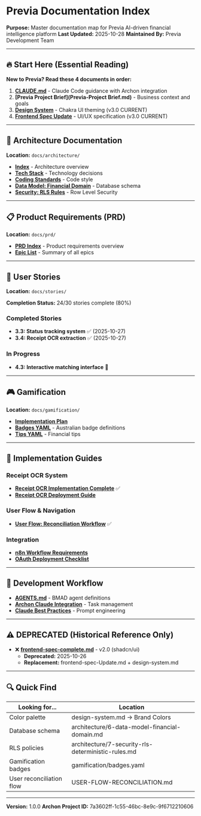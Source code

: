 # Previa Documentation Index

**Purpose:** Master documentation map for Previa AI-driven financial intelligence platform
**Last Updated:** 2025-10-28
**Maintained By:** Previa Development Team

---

## 🔥 Start Here (Essential Reading)

**New to Previa? Read these 4 documents in order:**

1. **[CLAUDE.md](../CLAUDE.md)** - Claude Code guidance with Archon integration
2. **[Previa Project Brief](Previa-Project Brief.md)** - Business context and goals
3. **[Design System](design-system.md)** - Chakra UI theming (v3.0 CURRENT)
4. **[Frontend Spec Update](frontend-spec-Update.md)** - UI/UX specification (v3.0 CURRENT)

---

## 📐 Architecture Documentation

**Location:** `docs/architecture/`

- **[Index](architecture/index.md)** - Architecture overview
- **[Tech Stack](architecture/tech-stack.md)** - Technology decisions
- **[Coding Standards](architecture/coding-standards.md)** - Code style
- **[Data Model: Financial Domain](architecture/6-data-model-financial-domain.md)** - Database schema
- **[Security: RLS Rules](architecture/7-security-rls-deterministic-rules.md)** - Row Level Security

---

## 📋 Product Requirements (PRD)

**Location:** `docs/prd/`

- **[PRD Index](prd/index.md)** - Product requirements overview
- **[Epic List](prd/5-epic-list.md)** - Summary of all epics

---

## 📖 User Stories

**Location:** `docs/stories/`

**Completion Status:** 24/30 stories complete (80%)

### Completed Stories
- **3.3: Status tracking system** ✅ (2025-10-27)
- **3.4: Receipt OCR extraction** ✅ (2025-10-27)

### In Progress
- **4.3: Interactive matching interface** 🔄

---

## 🎮 Gamification

**Location:** `docs/gamification/`

- **[Implementation Plan](gamification/implementation-plan.md)**
- **[Badges YAML](gamification/badges.yaml)** - Australian badge definitions
- **[Tips YAML](gamification/tips.yaml)** - Financial tips

---

## 🔧 Implementation Guides

### Receipt OCR System
- **[Receipt OCR Implementation Complete](RECEIPT-OCR-IMPLEMENTATION-COMPLETE.md)** ✅
- **[Receipt OCR Deployment Guide](RECEIPT-OCR-DEPLOYMENT-GUIDE.md)**

### User Flow & Navigation
- **[User Flow: Reconciliation Workflow](USER-FLOW-RECONCILIATION.md)** ✅

### Integration
- **[n8n Workflow Requirements](n8n-workflow-requirements.md)**
- **[OAuth Deployment Checklist](OAUTH_DEPLOYMENT_CHECKLIST.md)**

---

## 🤖 Development Workflow

- **[AGENTS.md](../AGENTS.md)** - BMAD agent definitions
- **[Archon Claude Integration](archon_claude.md)** - Task management
- **[Claude Best Practices](claude-best-practices.md)** - Prompt engineering

---

## ⚠️ DEPRECATED (Historical Reference Only)

- ❌ **[frontend-spec-complete.md](frontend-spec-complete.md)** - v2.0 (shadcn/ui)
  - **Deprecated:** 2025-10-26
  - **Replacement:** frontend-spec-Update.md + design-system.md

---

## 🔍 Quick Find

| Looking for... | Location |
|----------------|----------|
| Color palette | design-system.md → Brand Colors |
| Database schema | architecture/6-data-model-financial-domain.md |
| RLS policies | architecture/7-security-rls-deterministic-rules.md |
| Gamification badges | gamification/badges.yaml |
| User reconciliation flow | USER-FLOW-RECONCILIATION.md |

---

**Version:** 1.0.0
**Archon Project ID:** 7a3602ff-1c55-46bc-8e9c-9f6712210606

